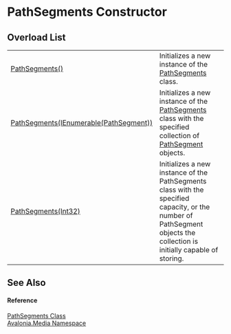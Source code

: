 # PathSegments Constructor


## Overload List
<table>
<tr>
<td><a href="M_Avalonia_Media_PathSegments__ctor">PathSegments()</a></td>
<td>Initializes a new instance of the <a href="T_Avalonia_Media_PathSegments">PathSegments</a> class.</td>
</tr>
<tr>
<td><a href="M_Avalonia_Media_PathSegments__ctor_1">PathSegments(IEnumerable(PathSegment))</a></td>
<td>Initializes a new instance of the <a href="T_Avalonia_Media_PathSegments">PathSegments</a> class with the specified collection of <a href="T_Avalonia_Media_PathSegment">PathSegment</a> objects.</td>
</tr>
<tr>
<td><a href="M_Avalonia_Media_PathSegments__ctor_2">PathSegments(Int32)</a></td>
<td>Initializes a new instance of the PathSegments class with the specified capacity, or the number of PathSegment objects the collection is initially capable of storing.</td>
</tr>
</table>

## See Also


#### Reference
<a href="T_Avalonia_Media_PathSegments">PathSegments Class</a>  
<a href="N_Avalonia_Media">Avalonia.Media Namespace</a>  

